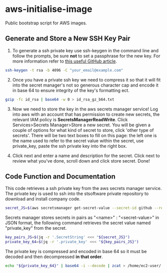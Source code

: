 # aws-initialise-image
Public bootstrap script for AWS images. 

## Generate and Store a New SSH Key Pair 
1. To generate a ssh private key use ssh-keygen in the command line and follow the prompts, be sure **not** to set a passphrase for the new key. For more information refer to [this useful GitHub article](https://help.github.com/articles/generating-a-new-ssh-key-and-adding-it-to-the-ssh-agent/).

```bash
ssh-keygen -t rsa -b 4096 -C "your_email@example.com"
```
2. Once you have a private ssh key we need to compress it so that it will fit into the secret manager's not so generous character cap and encode it in base 64 to ensure integrity of the key's formatting ect. 

```bash
gzip -fc id_rsa | base64 -w 0 > id_rsa_gz_b64.txt
```
3. Now we need to store the key in the aws secrets manager service! Log into aws with an account that has permission to create new secrets, the relevant IAM policy is **SecretsManagerReadWrite**. Click Services>Secrets Manager>Store a new secret. You will be given a couple of options for what kind of secret to store, click 'other type of secrets'. There will be two text boxes to fill on this page: the left one is the name used to refer to the secret value within the secret, use private_key, paste the ssh private key into the right box. 

4. Click next and enter a name and description for the secret. Click next to review what you've done, scroll down and click store secret. Done! 

## Code Function and Documentation
This code retrieves a ssh private key from the aws secrets manager service. The private key is used to ssh into the stsoftware private repository to download and install company code. 

```bash
secret_JS=$(aws secretsmanager get-secret-value --secret-id github --region ap-southeast-2)
```
Secrets manager stores secrets in pairs as "\<name\>" : "\<secret-value\>" in JSON format, the following command retrieves the secret value named "private_key" from the secret.

```bash
key_pairs_JS=$(jq -r '.SecretString' <<< "${secret_JS}")
private_key_64=$(jq -r '.private_key' <<< "${key_pairs_JS}")
```

The private key is compressed and encoded in base 64 so it must be decoded and then decompressed **in that order**. 

```bash
echo "${private_key_64}" | base64 -i --decode | zcat > /home/ec2-user/.ssh/id_rsa
```
